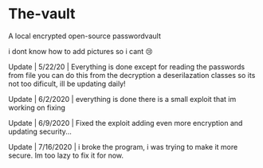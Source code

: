 # The-vault
A local encrypted open-source passwordvault

i dont know how to add pictures so i cant :cry:

Update | 5/22/20 | Everything is done except for reading the passwords from file
you can do this from the decryption a deserilazation classes so its not too dificult, ill be updating daily!


Update | 6/2/2020 | everything is done there is a small exploit that im working on fixing

Update | 6/9/2020 | Fixed the exploit adding even more encryption and updating security...

Update | 7/16/2020 | i broke the program, i was trying to make it more secure. Im too lazy to fix it for now.
